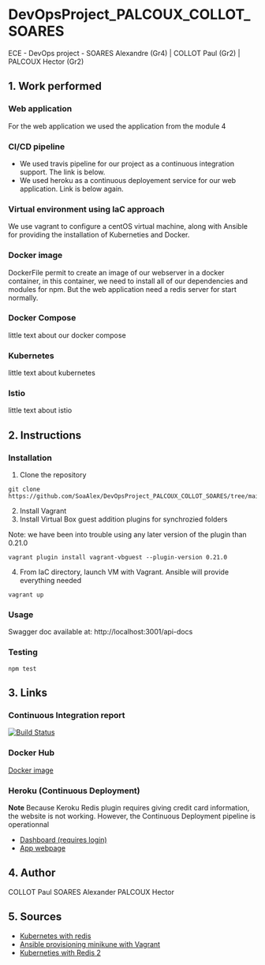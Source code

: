# DevOpsProject_PALCOUX_COLLOT_SOARES
ECE - DevOps project - SOARES Alexandre (Gr4) | COLLOT Paul (Gr2) | PALCOUX Hector (Gr2)

## 1. Work performed

### Web application
  For the web application we used the application from the module 4
### CI/CD pipeline
  - We used travis pipeline for our project as a continuous integration support. The link is below.
  - We used heroku as a continuous deployement service for our web application. Link is below again.
### Virtual environment using IaC approach 
  We use vagrant to configure a centOS virtual machine, along with Ansible for providing the installation of Kuberneties and Docker.
### Docker image
  DockerFile permit to create an image of our webserver in a docker container, in this container, we need to install all of our dependencies and modules for npm.
  But the web application need a redis server for start normally.
### Docker Compose
  little text about our docker compose
### Kubernetes
  little text about kubernetes
### Istio
  little text about istio

## 2. Instructions
### Installation
  1. Clone the repository

    git clone https://github.com/SoaAlex/DevOpsProject_PALCOUX_COLLOT_SOARES/tree/main  
  2. Install Vagrant
  3. Install Virtual Box guest addition plugins for synchrozied folders

  Note: we have been into trouble using any later version of the plugin than 0.21.0

    vagrant plugin install vagrant-vbguest --plugin-version 0.21.0

  4. From IaC directory, launch VM with Vagrant. Ansible will provide everything needed

    vagrant up



### Usage
  Swagger doc available at: http://localhost:3001/api-docs

### Testing
    npm test

## 3. Links

### Continuous Integration report
[![Build Status](https://travis-ci.com/SoaAlex/DevOpsProject_PALCOUX_COLLOT_SOARES.svg?token=wyr2LsxQv7Rz663oxwoS&branch=main)](https://travis-ci.com/SoaAlex/DevOpsProject_PALCOUX_COLLOT_SOARES)

### Docker Hub
[Docker image](https://hub.docker.com/repository/docker/alsoares59/devops-project)

### Heroku (Continuous Deployment)
**Note** Because Keroku Redis plugin requires giving credit card information, the website is not working. However, the Continuous Deployment pipeline is operationnal
- [Dashboard (requires login)](https://dashboard.heroku.com/apps/projet-devops)
- [App webpage](https://projet-devops.herokuapp.com/)

## 4. Author

COLLOT Paul
SOARES Alexander
PALCOUX Hector

## 5. Sources
- [Kubernetes with redis](https://stackoverflow.com/questions/53031852/how-to-deploy-a-node-js-with-redis-on-kubernetes)
- [Ansible provisioning minikune with Vagrant](https://www.youtube.com/watch?v=xPLQqHbp9BM&feature=emb_title)
- [Kuberneties with Redis 2](https://www.callicoder.com/deploy-multi-container-go-redis-app-kubernetes/)